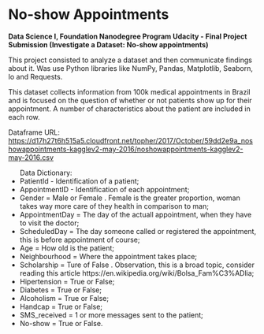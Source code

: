 # No-show Appointments
<b>Data Science I, Foundation Nanodegree Program Udacity - Final Project Submission (Investigate a Dataset: No-show appointments)</b> 

This project consisted to analyze a dataset and then communicate findings about it. Was use Python libraries like NumPy, Pandas, Matplotlib, Seaborn, Io and Requests.

This dataset collects information from 100k medical appointments in Brazil and is focused on the question of whether or not patients show up for their appointment. A number of characteristics about the patient are included in each row.

Dataframe URL: https://d17h27t6h515a5.cloudfront.net/topher/2017/October/59dd2e9a_noshowappointments-kagglev2-may-2016/noshowappointments-kagglev2-may-2016.csv

<UL>
Data Dictionary:
<LI>PatientId - Identification of a patient;</LI>
<LI>AppointmentID - Identification of each appointment;</LI>
<LI>Gender = Male or Female . Female is the greater proportion, woman takes way more care of they health in comparison to man;</LI>
<LI>AppointmentDay = The day of the actuall appointment, when they have to visit the doctor;</LI>
<LI>ScheduledDay = The day someone called or registered the appointment, this is before appointment of course;</LI>
<LI>Age = How old is the patient;</LI>
<LI>Neighbourhood = Where the appointment takes place;</LI>
<LI>Scholarship = Ture of False . Observation, this is a broad topic, consider reading this article https://en.wikipedia.org/wiki/Bolsa_Fam%C3%ADlia;</LI>
<LI>Hipertension = True or False;</LI>
<LI>Diabetes = True or False;</LI>
<LI>Alcoholism = True or False;</LI>
<LI>Handcap = True or False;</LI>
<LI>SMS_received = 1 or more messages sent to the patient;</LI>
<LI>No-show = True or False.</LI>
</UL>
